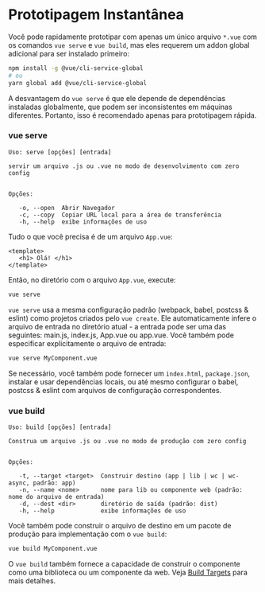 # Prototipagem Instantânea

Você pode rapidamente prototipar com apenas um único arquivo `*.vue` com os comandos `vue serve` e `vue build`, mas eles requerem um addon global adicional para ser instalado primeiro:

```bash
npm install -g @vue/cli-service-global
# ou
yarn global add @vue/cli-service-global
```

A desvantagem do `vue serve` é que ele depende de dependências instaladas globalmente, que podem ser inconsistentes em máquinas diferentes. Portanto, isso é recomendado apenas para prototipagem rápida.

### vue serve

```
Uso: serve [opções] [entrada]

servir um arquivo .js ou .vue no modo de desenvolvimento com zero config


Opções:

   -o, --open  Abrir Navegador
   -c, --copy  Copiar URL local para a área de transferência
   -h, --help  exibe informações de uso
```

Tudo o que você precisa é de um arquivo `App.vue`:

```vue
<template>
   <h1> Olá! </h1>
</template>
```

Então, no diretório com o arquivo `App.vue`, execute:

```bash
vue serve
```

`vue serve` usa a mesma configuração padrão (webpack, babel, postcss & eslint) como projetos criados pelo `vue create`. Ele automaticamente infere o arquivo de entrada no diretório atual - a entrada pode ser uma das seguintes: main.js, index.js, App.vue ou app.vue. Você também pode especificar explicitamente o arquivo de entrada:

```bash
vue serve MyComponent.vue
```

Se necessário, você também pode fornecer um `index.html`, `package.json`, instalar e usar dependências locais, ou até mesmo configurar o babel, postcss & eslint com arquivos de configuração correspondentes.

### vue build

```
Uso: build [opções] [entrada]

Construa um arquivo .js ou .vue no modo de produção com zero config


Opções:

   -t, --target <target>  Construir destino (app | lib | wc | wc-async, padrão: app)
   -n, --name <nome>      nome para lib ou componente web (padrão: nome do arquivo de entrada)
   -d, --dest <dir>       diretório de saída (padrão: dist)
   -h, --help             exibe informações de uso
```

Você também pode construir o arquivo de destino em um pacote de produção para implementação com o `vue build`:

```bash
vue build MyComponent.vue
```

O `vue build` também fornece a capacidade de construir o componente como uma biblioteca ou um componente da web. Veja [Build Targets](./build-targets.md) para mais detalhes.